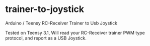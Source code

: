 # trainer-to-joystick
Arduino / Teensy RC-Receiver Trainer to Usb Joystick


Tested on Teensy 3.1, Will read your RC-Receiver trainer PWM type protocol, and report as a USB Joystick.
